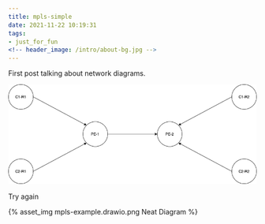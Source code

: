 ```yaml
---
title: mpls-simple
date: 2021-11-22 10:19:31
tags:
- just_for_fun
<!-- header_image: /intro/about-bg.jpg -->
---
```


First post talking about network diagrams. 

![Diagram](mpls-example.drawio.png)

Try again

{% asset_img mpls-example.drawio.png Neat Diagram %}

